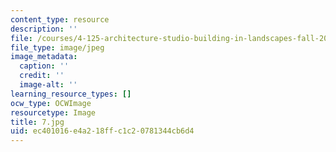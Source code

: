 ```yaml
---
content_type: resource
description: ''
file: /courses/4-125-architecture-studio-building-in-landscapes-fall-2002/ec401016e4a218ffc1c20781344cb6d4_7.jpg
file_type: image/jpeg
image_metadata:
  caption: ''
  credit: ''
  image-alt: ''
learning_resource_types: []
ocw_type: OCWImage
resourcetype: Image
title: 7.jpg
uid: ec401016-e4a2-18ff-c1c2-0781344cb6d4
---
```

